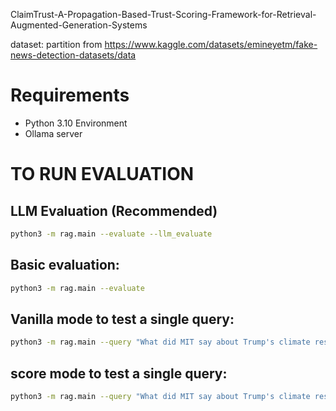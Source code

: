 ClaimTrust-A-Propagation-Based-Trust-Scoring-Framework-for-Retrieval-Augmented-Generation-Systems

dataset: partition from https://www.kaggle.com/datasets/emineyetm/fake-news-detection-datasets/data

# Requirements

- Python 3.10 Environment
- Ollama server

# TO RUN EVALUATION

## LLM Evaluation (Recommended)

```bash
python3 -m rag.main --evaluate --llm_evaluate
```

## Basic evaluation:

```bash
python3 -m rag.main --evaluate
```

## Vanilla mode to test a single query:

```bash
python3 -m rag.main --query "What did MIT say about Trump's climate research understanding?" --mode vanilla
```

## score mode to test a single query:

```bash
python3 -m rag.main --query "What did MIT say about Trump's climate research understanding?" --mode score
```
